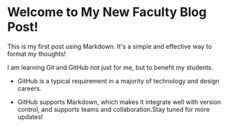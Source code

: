 # Welcome to My New Faculty Blog Post!

​This is my first post using Markdown. It's a simple and effective way to format my thoughts!​

I am learning Git and GitHub not just for me, but to benefit my students.

- GitHub is a typical requirement in a majority of technology and design careers.

- GitHub supports Markdown, which makes it integrate well with version control, and supports teams and collaboration.​Stay tuned for more updates!